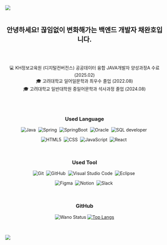 <img src="https://capsule-render.vercel.app/api?type=speech&color=auto&height=250&section=header&text=Hello!%20I'm%20Wanho&fontSize=90" />
<br>
<br>

<h2 align="center">
  안녕하세요! 끊임없이 변화해가는 백엔드 개발자 채완호입니다.
</h2>

<br>
<br>

<div align="center">
  
  💻 KH정보교육원 (디지털컨버전스) 공공데이터 융합 JAVA개발자 양성과정A 수료 (2025.02) <br>
  🎓 고려대학교 일어일문학과 최우수 졸업 (2022.08) <br>
  🎓 고려대학교 일반대학원 중일어문학과 석사과정 졸업 (2024.08) <br>

</div>

<br>
<br>

<h3 align="center">
  <b>Used Language</b>
</h3>

<div align="center">
  <div align="center">

![Java](https://img.shields.io/badge/java-0769AD.svg?style=for-the-badge&logo=openjdk&logoColor=white)&nbsp;
![Spring](https://img.shields.io/badge/spring-%236DB33F.svg?style=for-the-badge&logo=spring&logoColor=white)&nbsp;
![SpringBoot](https://img.shields.io/badge/Spring%20Boot-%236DB33F.svg?style=for-the-badge&logo=SpringBoot&logoColor=white)&nbsp;
![Oracle](https://img.shields.io/badge/Oracle-F80000?style=for-the-badge&logo=oracle&logoColor=white)&nbsp;
![SQL developer](https://img.shields.io/badge/SQL%20developer-0078d7.svg?style=for-the-badge&logo=SQL-developer&logoColor=white)&nbsp;

![HTML5](https://img.shields.io/badge/HTML5-E34F26?style=for-the-badge&logo=HTML5&logoColor=white)&nbsp;
![CSS](https://img.shields.io/badge/CSS3-1572B6?style=for-the-badge&logo=TypeScript&logoColor=white)&nbsp;
![JavaScript](https://img.shields.io/badge/JavaScript-F7DF1E?style=for-the-badge&logo=JavaScript&logoColor=black)&nbsp;
![React](https://img.shields.io/badge/React-61DAFB?style=for-the-badge&logo=React&logoColor=black)&nbsp;

</div>
</div>

<br>

<h3 align="center">
  <b>Used Tool</b>
</h3>

<div align="center">
  
![Git](https://img.shields.io/badge/git-%23F05033.svg?style=for-the-badge&logo=git&logoColor=white)&nbsp;
![GitHub](https://img.shields.io/badge/github-4D148C.svg?style=for-the-badge&logo=github&logoColor=white)&nbsp;
![Visual Studio Code](https://img.shields.io/badge/Visual%20Studio%20Code-0078d7.svg?style=for-the-badge&logo=visual-studio-code&logoColor=white)&nbsp;
![Eclipse](https://img.shields.io/badge/Eclipse-2C2255.svg?style=for-the-badge&logo=Eclipse&logoColor=white)&nbsp;

![Figma](https://img.shields.io/badge/figma-%23F24E1E.svg?style=for-the-badge&logo=figma&logoColor=white)&nbsp;
![Notion](https://img.shields.io/badge/Notion-%23000000.svg?style=for-the-badge&logo=notion&logoColor=white)&nbsp;
![Slack](https://img.shields.io/badge/Slack-4A154B.svg?style=for-the-badge&logo=Slack&logoColor=white)&nbsp;

</div>

<br>

<h3 align="center">
  <b>GitHub</b>
</h3>

<div align="center">

  ![Wano Status](https://github-readme-stats.vercel.app/api?username=1227wano&show_icons=true)
  [![Top Langs](https://github-readme-stats.vercel.app/api/top-langs/?username=1227wano&layout=compact&langs_count=6&hide=jupyter%20notebook)](https://github.com/anuraghazra/github-readme-stats)

</div>

<br>
<br>

<img src="https://capsule-render.vercel.app/api?type=waving&color=auto&width=100%&height=100&section=footer&fontSize=90" />
<br>
